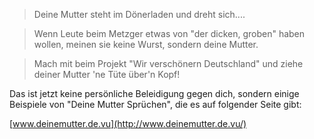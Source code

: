 <!--
.. title: Deine Mudder...
.. slug: 40-deine-mudder
.. date: 2007-03-23 23:45:49
.. tags: Fun,Internet
.. description: 
.. type: text
-->

>Deine Mutter steht im Dönerladen und dreht sich....

>Wenn Leute beim Metzger etwas von "der dicken, groben" haben wollen, meinen sie keine Wurst, sondern deine Mutter.

>Mach mit beim Projekt "Wir verschönern Deutschland" und ziehe deiner Mutter 'ne Tüte über'n Kopf!
<!-- TEASER_END -->

Das ist jetzt keine persönliche Beleidigung gegen dich, sondern einige Beispiele von "Deine Mutter Sprüchen", die es auf folgender Seite gibt:

[www.deinemutter.de.vu](http://www.deinemutter.de.vu/)
